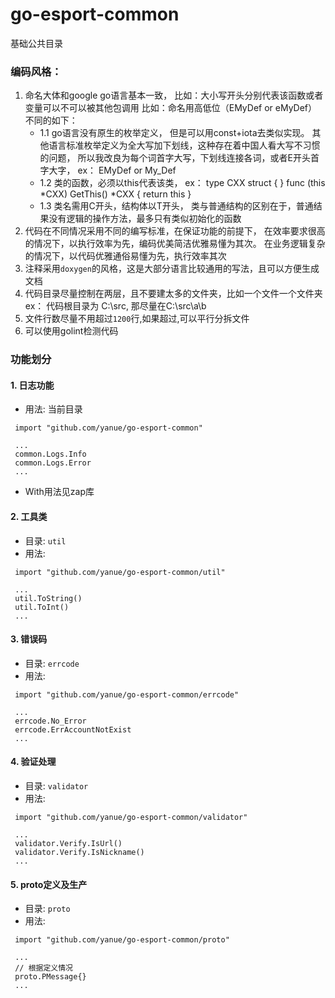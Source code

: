 # go-esport-common

基础公共目录

### 编码风格：
 1. 命名大体和google go语言基本一致，
    比如：大小写开头分别代表该函数或者变量可以不可以被其他包调用
	比如：命名用高低位（EMyDef or eMyDef）
    不同的如下：
    - 1.1 go语言没有原生的枚举定义， 但是可以用const+iota去类似实现。
	    其他语言标准枚举定义为全大写加下划线，这种存在着中国人看大写不习惯的问题，
        所以我改良为每个词首字大写，下划线连接各词，或者E开头首字大字，
        ex： EMyDef  or  My_Def
    - 1.2 类的函数，必须以this代表该类，
	    ex：
		type CXX struct {
		}
		func (this *CXX) GetThis() *CXX {
			return this
        }
    - 1.3 类名需用C开头，结构体以T开头，
	    类与普通结构的区别在于，普通结果没有逻辑的操作方法，最多只有类似初始化的函数
 2. 代码在不同情况采用不同的编写标准，在保证功能的前提下，
    在效率要求很高的情况下，以执行效率为先，编码优美简洁优雅易懂为其次。
    在业务逻辑复杂的情况下，以代码优雅通俗易懂为先，执行效率其次
 3. 注释采用`doxygen`的风格，这是大部分语言比较通用的写法，且可以方便生成文档
 4. 代码目录尽量控制在两层，且不要建太多的文件夹，比如一个文件一个文件夹
    ex： 代码根目录为 C:\src, 那尽量在C:\src\a\b
 5. 文件行数尽量不用超过`1200`行,如果超过,可以平行分拆文件
 6. 可以使用golint检测代码

### 功能划分
#### 1. 日志功能
* 用法: 当前目录
```
 import "github.com/yanue/go-esport-common"

 ...
 common.Logs.Info
 common.Logs.Error
 ...
```
* With用法见zap库

#### 2. 工具类
- 目录: `util`
- 用法:
```
 import "github.com/yanue/go-esport-common/util"

 ...
 util.ToString()
 util.ToInt()
 ...

```

#### 3. 错误码
- 目录: `errcode`
- 用法:
```
 import "github.com/yanue/go-esport-common/errcode"

 ...
 errcode.No_Error
 errcode.ErrAccountNotExist
 ...

```

#### 4. 验证处理
- 目录: `validator`
- 用法:
```
 import "github.com/yanue/go-esport-common/validator"

 ...
 validator.Verify.IsUrl()
 validator.Verify.IsNickname()
 ...

```

#### 5. proto定义及生产
- 目录: `proto`
- 用法:
```
 import "github.com/yanue/go-esport-common/proto"

 ...
 // 根据定义情况
 proto.PMessage{}
 ...

```

